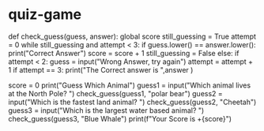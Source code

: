 # quiz-game
def check_guess(guess, answer):
    global score
    still_guessing = True
    attempt = 0
    while still_guessing and attempt < 3:
        if guess.lower() == answer.lower():
            print("Correct Answer")
            score = score + 1
            still_guessing = False
        else:
            if attempt < 2:
                guess = input("Wrong Answer, try again")
            attempt = attempt + 1
    if attempt == 3:
        print("The Correct answer is ",answer )
    
score = 0
print("Guess Which Animal")
guess1 = input("Which animal lives at the North Pole? ")
check_guess(guess1, "polar bear")
guess2 = input("Which is the fastest land animal? ")
check_guess(guess2, "Cheetah")
guess3 = input("Which is the largest water based animal? ")
check_guess(guess3, "Blue Whale")
print(f"Your Score is +{score}")
